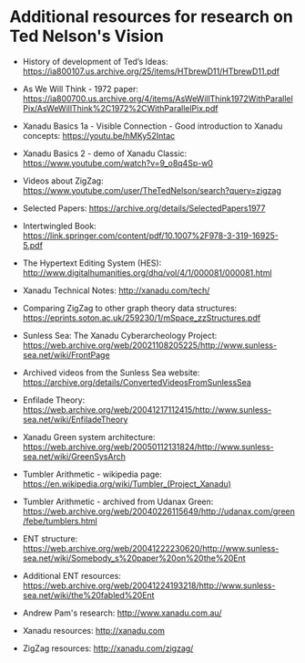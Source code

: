 # Additional resources for research on Ted Nelson's Vision

* History of development of Ted’s Ideas:
https://ia800107.us.archive.org/25/items/HTbrewD11/HTbrewD11.pdf

* As We Will Think - 1972 paper: https://ia800700.us.archive.org/4/items/AsWeWillThink1972WithParallelPix/AsWeWillThink%2C1972%2CWithParallelPix.pdf

* Xanadu Basics 1a - Visible Connection - Good introduction to Xanadu concepts: 
https://youtu.be/hMKy52Intac

* Xanadu Basics 2 - demo of Xanadu Classic:
https://www.youtube.com/watch?v=9_o8q4Sp-w0

* Videos about ZigZag: https://www.youtube.com/user/TheTedNelson/search?query=zigzag

* Selected Papers: https://archive.org/details/SelectedPapers1977

* Intertwingled Book: https://link.springer.com/content/pdf/10.1007%2F978-3-319-16925-5.pdf

* The Hypertext Editing System (HES): http://www.digitalhumanities.org/dhq/vol/4/1/000081/000081.html

* Xanadu Technical Notes: http://xanadu.com/tech/

* Comparing ZigZag to other graph theory data structures: https://eprints.soton.ac.uk/259230/1/mSpace_zzStructures.pdf

* Sunless Sea: The Xanadu Cyberarcheology Project: https://web.archive.org/web/20021108205225/http://www.sunless-sea.net/wiki/FrontPage

* Archived videos from the Sunless Sea website: https://archive.org/details/ConvertedVideosFromSunlessSea

* Enfilade Theory: https://web.archive.org/web/20041217112415/http://www.sunless-sea.net/wiki/EnfiladeTheory

* Xanadu Green system architecture: https://web.archive.org/web/20050112131824/http://www.sunless-sea.net/wiki/GreenSysArch

* Tumbler Arithmetic - wikipedia page: https://en.wikipedia.org/wiki/Tumbler_(Project_Xanadu)

* Tumbler Arithmetic - archived from Udanax Green: https://web.archive.org/web/20040226115649/http://udanax.com/green/febe/tumblers.html

* ENT structure: https://web.archive.org/web/20041222230620/http://www.sunless-sea.net/wiki/Somebody_s%20paper%20on%20the%20Ent

* Additional ENT resources: https://web.archive.org/web/20041224193218/http://www.sunless-sea.net/wiki/the%20fabled%20Ent

* Andrew Pam's research: http://www.xanadu.com.au/ 

* Xanadu resources: http://xanadu.com

* ZigZag resources: http://xanadu.com/zigzag/


